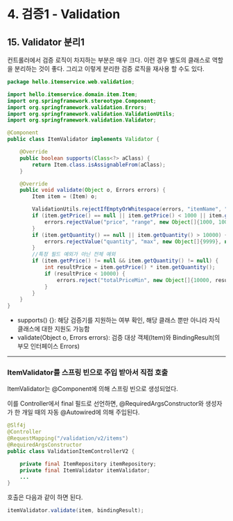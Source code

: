 # 4. 검증1 - Validation
## 15. Validator 분리1
컨트롤러에서 검증 로직이 차지하는 부분은 매우 크다. 
이런 경우 별도의 클래스로 역할을 분리하는 것이 좋다. 
그리고 이렇게 분리한 검증 로직을 재사용 할 수도 있다.

```java
package hello.itemservice.web.validation;

import hello.itemservice.domain.item.Item;
import org.springframework.stereotype.Component;
import org.springframework.validation.Errors;
import org.springframework.validation.ValidationUtils;
import org.springframework.validation.Validator;

@Component
public class ItemValidator implements Validator {

    @Override
    public boolean supports(Class<?> aClass) {
        return Item.class.isAssignableFrom(aClass);
    }

    @Override
    public void validate(Object o, Errors errors) {
        Item item = (Item) o;

        ValidationUtils.rejectIfEmptyOrWhitespace(errors, "itemName", "required");
        if (item.getPrice() == null || item.getPrice() < 1000 || item.getPrice() > 1000000) {
            errors.rejectValue("price", "range", new Object[]{1000, 1000000}, null);
        }
        if (item.getQuantity() == null || item.getQuantity() > 10000) {
            errors.rejectValue("quantity", "max", new Object[]{9999}, null);
        }
        //특정 필드 예외가 아닌 전체 예외
        if (item.getPrice() != null && item.getQuantity() != null) {
            int resultPrice = item.getPrice() * item.getQuantity();
            if (resultPrice < 10000) {
                errors.reject("totalPriceMin", new Object[]{10000, resultPrice}, null);
            }
        }
    }
}
```
- supports() {}: 해당 검증기를 지원하는 여부 확인, 해당 클래스 뿐만 아니라 자식 클래스에 대한 지원도 가능함
- validate(Object o, Errors errors): 검증 대상 객체(Item)와 BindingResult(의 부모 인터페이스 Errors)

***
### ItemValidator를 스프링 빈으로 주입 받아서 직접 호출
ItemValidator는 @Component에 의해 스프링 빈으로 생성되었다.

이를 Controller에서 final 필드로 선언하면, @RequiredArgsConstructor와 생성자가 한 개일 때의 자동 @Autowired에 의해 주입된다.
```java
@Slf4j
@Controller
@RequestMapping("/validation/v2/items")
@RequiredArgsConstructor
public class ValidationItemControllerV2 {

    private final ItemRepository itemRepository;
    private final ItemValidator itemValidator;
    ...
}
```

호출은 다음과 같이 하면 된다.
```java
itemValidator.validate(item, bindingResult);
```
